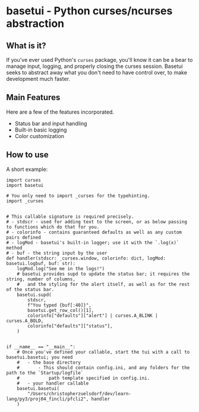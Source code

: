 # basetui - Python curses/ncurses abstraction

## What is it?

If you've ever used Python's `curses` package, you'll know it can be a bear to manage input, logging, and properly closing the curses session. Basetui seeks to abstract away what you don't need to have control over, to make development much faster.

## Main Features
Here are a few of the features incorporated.
- Status bar and input handling
- Built-in basic logging
- Color customization

## How to use

A short example:
```py3
import curses
import basetui

# You only need to import _curses for the typehinting.
import _curses


# This callable signature is required precisely.
# - stdscr - used for adding text to the screen, or as below passing to functions which do that for you.
# - colorinfo - contains guaranteed defaults as well as any custom pairs defined
# - logMod - basetui's built-in logger; use it with the `.log(x)` method
# - buf - the string input by the user
def handler(stdscr: _curses.window, colorinfo: dict, logMod: basetui.logbuf, buf: str):
    logMod.log("See me in the logs!")
    # basetui provides supd to update the status bar; it requires the string, number of columns,
    #   and the styling for the alert itself, as well as for the rest of the status bar.
    basetui.supd(
        stdscr,
        f"You typed {buf[:40]}",
        basetui.get_row_col()[1],
        colorinfo["defaults"]["alert"] | curses.A_BLINK | curses.A_BOLD,
        colorinfo["defaults"]["status"],
    )


if __name__ == "__main__":
    # Once you've defined your callable, start the tui with a call to basetui.basetui; you need
    #   - the base directory
    #       - This should contain config.ini, and any folders for the path to the `Startup/logfile` 
    #           path template specified in config.ini.
    #   - your handler callable
    basetui.basetui(
        "/Users/christopherzuelsdorf/dev/learn-lang/py3/proj04_fincli/pfcli2", handler
    )

```
